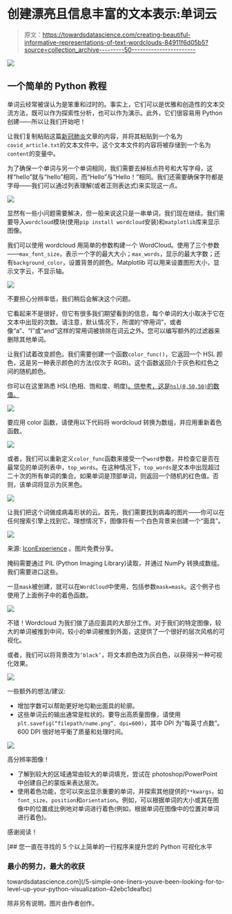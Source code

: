 # 创建漂亮且信息丰富的文本表示:单词云

> 原文：<https://towardsdatascience.com/creating-beautiful-informative-representations-of-text-wordclouds-84911f6d05b5?source=collection_archive---------50----------------------->

![](img/5b651853f5165fcaa28789c8d30db34e.png)

## 一个简单的 Python 教程

单词云经常被误认为是笨重和过时的。事实上，它们可以是优雅和创造性的文本交流方法，既可以作为探索性分析，也可以作为演示。此外，它们很容易用 Python 创建——所以让我们开始吧！

让我们复制粘贴这篇[新冠肺炎](https://www.medicalnewstoday.com/articles/covid-19#summary)文章的内容，并将其粘贴到一个名为`covid_article.txt`的文本文件中。这个文本文件的内容将被存储到一个名为`content`的变量中。

为了确保一个单词与另一个单词相同，我们需要去掉标点符号和大写字母，这样“hello”就与“hello”相同，而“Hello”与“Hello！”相同。我们还需要确保字符都是字母——我们可以通过列表理解(或者正则表达式)来实现这一点。

![](img/3c6fa422133074d23cf45c9318608a4e.png)

显然有一些小问题需要解决，但一般来说这只是一串单词，我们现在继续。我们需要导入`wordcloud`模块(使用`pip install wordcloud`安装)和`matplotlib`库来显示图像。

我们可以使用 wordcloud 用简单的参数构建一个 WordCloud。使用了三个参数——`max_font_size`，表示一个字的最大大小；`max_words`，显示的最大字数；还有`background_color`，设置背景的颜色。Matplotlib 可以用来设置图形大小，显示文字云，不显示轴。

![](img/f7a71fa488acfc0ba86506e198afa021.png)

不要担心分辨率低，我们稍后会解决这个问题。

它看起来不是很好，但它有很多我们期望看到的信息，每个单词的大小取决于它在文本中出现的次数。请注意，默认情况下，所谓的“停用词”，或者像“a”、“I”或“and”这样的常用词被排除在词云之外。您可以编写额外的过滤器来删除其他单词。

让我们试着改变颜色。我们需要创建一个函数`color_func()`，它返回一个 HSL 颜色，这是另一种表示颜色的方法(仅次于 RGB)。这个函数返回介于灰色和红色之间的随机颜色。

你可以在这里熟悉 HSL(色相、饱和度、明度)[。供参考，这是`hsl(0,50,50)`的数值。](https://www.w3schools.com/colors/colors_hsl.asp)

![](img/e7d1cffc2f111d20342106acc56b1dcd.png)

要应用 color 函数，请使用以下代码将 wordcloud 转换为数组，并应用重新着色函数。

![](img/ff5cebbe4b1ff5e72171e5165f3362b5.png)

或者，我们可以重新定义`color_func`函数来接受一个`word`参数，并检查它是否在最常见的单词列表中，`top_words`。在这种情况下，`top_words`是文本中出现超过二十次的所有单词的集合。如果单词是顶部单词，则返回一个随机的红色值。否则，该单词将显示为灰黑色。

![](img/301652906e4be516a3d1215ac2c848fb.png)

让我们把这个词做成病毒形状的云。首先，我们需要找到病毒的图片——你可以在任何搜索引擎上找到它。理想情况下，图像将有一个白色背景来创建一个“面具”。

![](img/0ff12b3b16e6a5b26784c11f65728f9e.png)

来源: [IconExperience](https://www.iconexperience.com/o_collection/icons/?icon=virus) 。图片免费分享。

掩码需要通过 PIL (Python Imaging Library)读取，并通过 NumPy 转换成数组。我们需要进口这些。

一旦`mask`被创建，就可以在`WordCloud`中使用，包括参数`mask=mask`。这个例子也使用了上面例子中的着色函数。

![](img/7cb32c16f31bd363554a755a018c3aaa.png)

不错！Wordcloud 为我们做了适应面具的大部分工作。对于我们的特定图像，较大的单词被推到中间，较小的单词被推到外面，这提供了一个很好的层次风格的可视化。

或者，我们可以将背景改为`‘black’`，将文本颜色改为灰白色，以获得另一种可视化效果。

![](img/9bc1e5d105b04dd4cf88e924c8cb8bf1.png)

一些额外的想法/建议:

*   增加字数可以帮助更好地勾勒出面具的轮廓。
*   这些单词云的输出通常是粒状的。要导出高质量图像，请使用`plt.savefig(“filepath/name.png”, dpi=600)`，其中 DPI 为“每英寸点数”。600 DPI 很好地平衡了质量和处理时间。

![](img/0a9e03e4f8769ca61580a26372d237a7.png)

高分辨率图像！

*   了解到较大的区域通常由较大的单词填充，尝试在 photoshop/PowerPoint 中创建自己的蒙版来表达层次。
*   使用着色功能，您可以突出显示重要的单词，并探索其他提供的`**kwargs`，如`font_size`、`position`和`orientation`。例如，可以根据单词的大小或其在图像中的位置成比例地对单词进行着色(例如，根据单词在图像中的位置对单词进行着色)。

感谢阅读！

[](/5-simple-one-liners-youve-been-looking-for-to-level-up-your-python-visualization-42ebc1deafbc) [## 您一直在寻找的 5 个以上简单的一行程序来提升您的 Python 可视化水平

### 最小的努力，最大的收获

towardsdatascience.com](/5-simple-one-liners-youve-been-looking-for-to-level-up-your-python-visualization-42ebc1deafbc) 

除非另有说明，图片由作者创作。